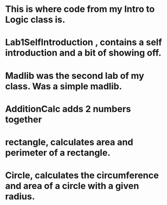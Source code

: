 # This is where code from my Intro to Logic class is.
# Lab1SelfIntroduction , contains a self introduction and a bit of showing off.
# Madlib was the second lab of my class. Was a simple madlib.
# AdditionCalc adds 2 numbers together
# rectangle, calculates area and perimeter of a rectangle.
# Circle, calculates the circumference and area of a circle with a given radius.

